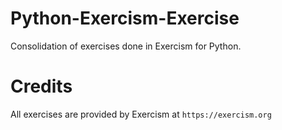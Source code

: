 # Python-Exercism-Exercise
Consolidation of exercises done in Exercism for Python.

# Credits
All exercises are provided by Exercism at `https://exercism.org`